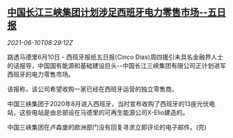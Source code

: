 <!--1623313862000-->
[中国长江三峡集团计划涉足西班牙电力零售市场--五日报](https://cn.reuters.com/article/spain-media-chinapowermarket-0610-idCNKCS2DM0Q4)
------

<div><i>2021-06-10T08:29:12Z</i></div><p>路透马德里6月10日 - 西班牙报纸五日报(Cinco Dias)周四援引未具名金融界人士的话报导，中国国有能源和基础建设巨头--中国长江三峡集团有限公司正计划进军西班牙的电力零售市场。</p><p>该报称，该公司希望收购一家已经在西班牙运营的独立零售商。</p><p>中国三峡集团于2020年8月进入西班牙，当时宣布收购了西班牙的13座光伏电站，这些电站是由总部设在马德里的可再生能源公司X-Elio建造的。</p><p>中国三峡集团在卢森堡的欧洲部门没有回复寻求立即评论的电子邮件。(完)</p>
